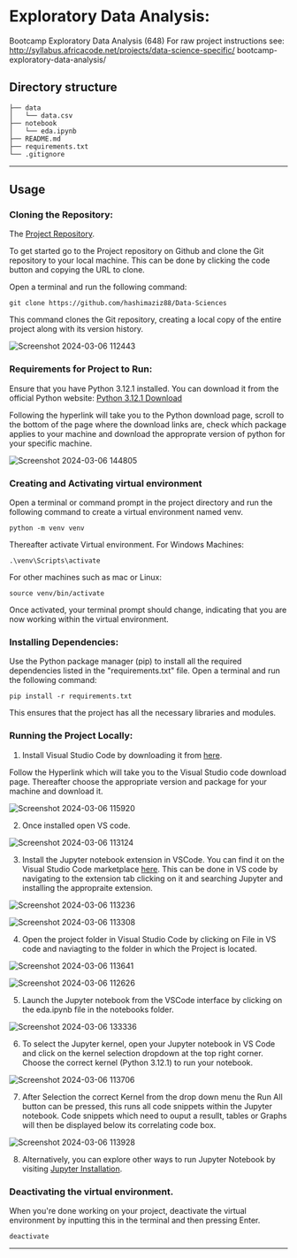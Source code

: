 # Exploratory Data Analysis:

Bootcamp Exploratory Data Analysis (648)
For raw project instructions see: http://syllabus.africacode.net/projects/data-science-specific/
bootcamp-exploratory-data-analysis/

## Directory structure

```
├── data
│   └── data.csv
├── notebook
│   └── eda.ipynb
├── README.md
├── requirements.txt
└── .gitignore  
```
---

## Usage

### Cloning the Repository:

The [Project Repository](https://github.com/hashimaziz88/Data-Sciences).

To get started go to the Project repository on Github and clone the Git repository to your local machine. This can be done by clicking the code button and copying the URL to clone.

 Open a terminal and run the following command:

```
git clone https://github.com/hashimaziz88/Data-Sciences
```

This command clones the Git repository, creating a local copy of the entire project along with its version history.

![Screenshot 2024-03-06 112443](https://github.com/Umuzi-org/Hashim-Muhammad-648-bootcamp-exploratory-data-analysis-python/assets/78796582/2160c43d-d11e-4736-b6f3-2f6b0b5b45cb)

### Requirements for Project to Run:

Ensure that you have Python 3.12.1 installed. You can download it from the official Python website: [Python 3.12.1 Download](https://www.python.org/downloads/release/python-3121/)

Following the hyperlink will take you to the Python download page, scroll to the bottom of the page where the download links are, check which package applies to your machine and download the approprate version of python for your specific machine.

![Screenshot 2024-03-06 144805](https://github.com/Umuzi-org/Hashim-Muhammad-648-bootcamp-exploratory-data-analysis-python/assets/78796582/4637d621-a5aa-4955-9c87-693fd3de569f)


### Creating and Activating virtual environment

Open a terminal or command prompt in the project directory and run the following command to create a virtual environment named venv.
```
python -m venv venv
```
Thereafter activate Virtual environment.
For Windows Machines:
```
.\venv\Scripts\activate
```

For other machines such as mac or Linux:
```
source venv/bin/activate
```

Once activated, your terminal prompt should change, indicating that you are now working within the virtual environment.

### Installing Dependencies:

Use the Python package manager (pip) to install all the required dependencies listed in the "requirements.txt" file. Open a terminal and run the following command:

```
pip install -r requirements.txt
```

This ensures that the project has all the necessary libraries and modules.

### Running the Project Locally:

1. Install Visual Studio Code by downloading it from [here](https://code.visualstudio.com/download).

Follow the Hyperlink which will take you to the Visual Studio code download page. Thereafter choose the appropriate version and package for your machine and download it.

![Screenshot 2024-03-06 115920](https://github.com/Umuzi-org/Hashim-Muhammad-648-bootcamp-exploratory-data-analysis-python/assets/78796582/c005c706-ab5a-4857-a41e-bbed21df49fb)


2. Once installed open VS code.
   
![Screenshot 2024-03-06 113124](https://github.com/Umuzi-org/Hashim-Muhammad-648-bootcamp-exploratory-data-analysis-python/assets/78796582/bcbbb599-d41a-46fe-a09e-622d54a086bc)

3. Install the Jupyter notebook extension in VSCode. You can find it on the Visual Studio Code marketplace [here](https://marketplace.visualstudio.com/items?itemName=ms-toolsai.jupyter). This can be done in VS code by navigating to the extension tab clicking on it and searching Jupyter and installing the appropraite extension.

![Screenshot 2024-03-06 113236](https://github.com/Umuzi-org/Hashim-Muhammad-648-bootcamp-exploratory-data-analysis-python/assets/78796582/6051c0c6-7cfb-4c66-8d37-ee836e1e7a3a)

![Screenshot 2024-03-06 113308](https://github.com/Umuzi-org/Hashim-Muhammad-648-bootcamp-exploratory-data-analysis-python/assets/78796582/0a2034d6-bc0d-4e9b-ac86-7b41d79a7b6d)

4. Open the project folder in Visual Studio Code by clicking on File in VS code and naviagting to the folder in which the Project is located.
   
![Screenshot 2024-03-06 113641](https://github.com/Umuzi-org/Hashim-Muhammad-648-bootcamp-exploratory-data-analysis-python/assets/78796582/1f85b11b-f678-4919-a51e-05b61cd00fc0)

![Screenshot 2024-03-06 112626](https://github.com/Umuzi-org/Hashim-Muhammad-648-bootcamp-exploratory-data-analysis-python/assets/78796582/89658af9-5cce-4c20-870a-5420c7a80e7a)

5. Launch the Jupyter notebook from the VSCode interface by clicking on the eda.ipynb file in the notebooks folder.

![Screenshot 2024-03-06 133336](https://github.com/Umuzi-org/Hashim-Muhammad-648-bootcamp-exploratory-data-analysis-python/assets/78796582/ab61e9d2-f0e5-4814-9509-1821c31577e0)

6. To select the Jupyter kernel, open your Jupyter notebook in VS Code and click on the kernel selection dropdown at the top right corner. Choose the correct kernel (Python 3.12.1) to run your notebook.

![Screenshot 2024-03-06 113706](https://github.com/Umuzi-org/Hashim-Muhammad-648-bootcamp-exploratory-data-analysis-python/assets/78796582/fc278d61-dc1c-40a5-bbd3-52fe16d06628)

7. After Selection the correct Kernel from the drop down menu the Run All button can be pressed, this runs all code snippets within the Jupyter notebook. Code snippets which need to ouput a resullt, tables or Graphs will then be displayed below its correlating code box.

![Screenshot 2024-03-06 113928](https://github.com/Umuzi-org/Hashim-Muhammad-648-bootcamp-exploratory-data-analysis-python/assets/78796582/29ad943a-d446-4de6-af1e-80af807e43bf)

8. Alternatively, you can explore other ways to run Jupyter Notebook by visiting [Jupyter Installation](https://jupyter.org/install).

### Deactivating the virtual environment.

When you're done working on your project, deactivate the virtual environment by inputting this in the terminal and then pressing Enter.

```
deactivate
```
---
